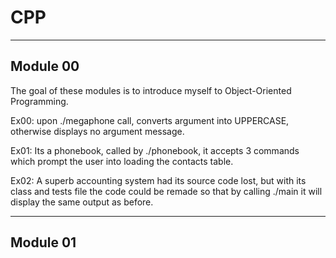 # CPP
--------
## Module 00

The goal of these modules is to introduce myself to Object-Oriented Programming.

Ex00: upon ./megaphone call, converts argument into UPPERCASE, otherwise displays no argument message.

Ex01: Its a phonebook, called by ./phonebook, it accepts 3 commands which prompt the user into loading the contacts table.

Ex02: A superb accounting system had its source code lost, but with its class and tests file the code could be remade so that by calling ./main it will display the same output as before.

--------

## Module 01
